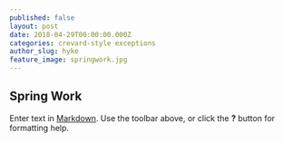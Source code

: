 ```yaml
---
published: false
layout: post
date: 2018-04-29T00:00:00.000Z
categories: crevard-style exceptions
author_slug: hyke
feature_image: springwork.jpg
---
```

## Spring Work

Enter text in [Markdown](http://daringfireball.net/projects/markdown/). Use the toolbar above, or click the **?** button for formatting help.
